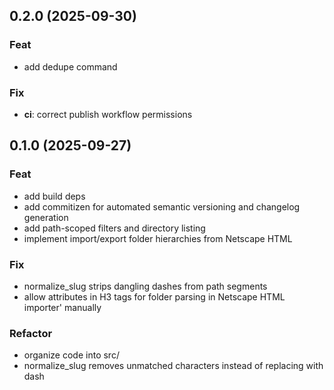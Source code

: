 ## 0.2.0 (2025-09-30)

### Feat

- add dedupe command

### Fix

- **ci**: correct publish workflow permissions

## 0.1.0 (2025-09-27)

### Feat

- add build deps
- add commitizen for automated semantic versioning and changelog generation
- add path-scoped filters and directory listing
- implement import/export folder hierarchies from Netscape HTML

### Fix

- normalize_slug strips dangling dashes from path segments
- allow attributes in H3 tags for folder parsing in Netscape HTML importer' manually

### Refactor

- organize code into src/
- normalize_slug removes unmatched characters instead of replacing with dash
